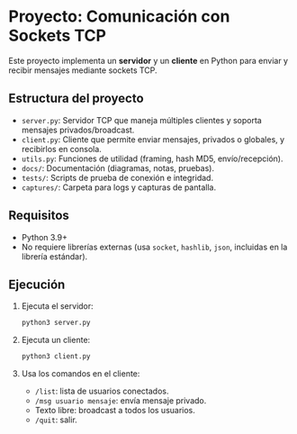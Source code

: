 # Proyecto: Comunicación con Sockets TCP

Este proyecto implementa un **servidor** y un **cliente** en Python para enviar y recibir mensajes mediante sockets TCP.

## Estructura del proyecto

- `server.py`: Servidor TCP que maneja múltiples clientes y soporta mensajes privados/broadcast.
- `client.py`: Cliente que permite enviar mensajes, privados o globales, y recibirlos en consola.
- `utils.py`: Funciones de utilidad (framing, hash MD5, envío/recepción).
- `docs/`: Documentación (diagramas, notas, pruebas).
- `tests/`: Scripts de prueba de conexión e integridad.
- `captures/`: Carpeta para logs y capturas de pantalla.

## Requisitos

- Python 3.9+
- No requiere librerías externas (usa `socket`, `hashlib`, `json`, incluidas en la librería estándar).

## Ejecución

1. Ejecuta el servidor:
   ```bash
   python3 server.py
   ```

2. Ejecuta un cliente:
   ```bash
   python3 client.py
   ```

3. Usa los comandos en el cliente:
   - `/list`: lista de usuarios conectados.
   - `/msg usuario mensaje`: envía mensaje privado.
   - Texto libre: broadcast a todos los usuarios.
   - `/quit`: salir.

